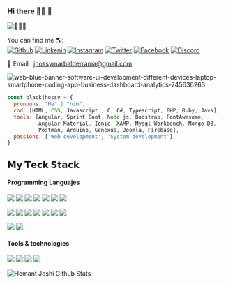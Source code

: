 ### Hi there 👋🏼 🦝

![👨🏻‍💻 ](https://komarev.com/ghpvc/?username=Jhossymarbalderramae&label=PROFILE+VIEWS)

You can find me 🌎:
<br>
[![Github](https://img.shields.io/badge/GitHub-100000?style=for-the-badge&logo=github&logoColor=white)](https://github.com/Jhossymarbalderrama)
[![Linkenin](https://img.shields.io/badge/LinkedIn-0077B5?style=for-the-badge&logo=linkedin&logoColor=white)](https://www.linkedin.com/in/balderrama-rocha-jhossymar/)
[![Instagram](https://img.shields.io/badge/Instagram-E4405F?style=for-the-badge&logo=instagram&logoColor=white)](https://www.instagram.com/blackjhossy/)
[![Twitter](https://img.shields.io/badge/Twitter-1DA1F2?style=for-the-badge&logo=twitter&logoColor=white)]()
[![Facebook](https://img.shields.io/badge/Facebook-1877F2?style=for-the-badge&logo=facebook&logoColor=white)](https://www.facebook.com/jhossymar.balderrama)
[![Discord](https://img.shields.io/badge/Discord-7289DA?style=for-the-badge&logo=discord&logoColor=white)](BlackJhossy#9100)

📧 Email : jhossymarbalderrama@gmail.com

![web-blue-banner-software-ui-development-different-devices-laptop-smartphone-coding-app-business-dashboard-analytics-245636263](https://github.com/Jhossymarbalderrama/Jhossymarbalderrama/assets/52534649/9afad39a-d464-4186-bc14-f0fb37b086e5)

```javascript
const blackjhossy = {
  pronouns: "He" | "him",
  cod: [HTML, CSS, Javascript , C, C#, Typescript, PHP, Ruby, Java],
  tools: [Angular, Sprint Boot, Node js, Boostrap, FontAwesome,
          Angular Material, Ionic, XAMP, Mysql Workbench, Mongo DB,
          Postman, Arduino, Genexus, Joomla, Firebase],
  passions: ['Web development', 'System development']
}
```
## 𝗠𝘆 𝗧𝗲𝗰𝗸 𝗦𝘁𝗮𝗰𝗸

<h4>Programming Languajes</h4>
<p>  
  <img src="https://img.shields.io/badge/HTML5-E34F26?style=for-the-badge&logo=html5&logoColor=white">
  <img src="https://img.shields.io/badge/CSS3-1572B6?style=for-the-badge&logo=css3&logoColor=white">
  <img src="https://img.shields.io/badge/JavaScript-F7DF1E?style=for-the-badge&logo=javascript&logoColor=black">
  <img src="https://img.shields.io/badge/TypeScript-007ACC?style=for-the-badge&logo=typescript&logoColor=white">
  <img src="https://img.shields.io/badge/Angular-DD0031?style=for-the-badge&logo=angular&logoColor=white">
  <img src="https://img.shields.io/badge/Bootstrap-563D7C?style=for-the-badge&logo=bootstrap&logoColor=white">
  <img src="https://img.shields.io/badge/Joomla-5091CD?style=for-the-badge&logo=joomla&logoColor=white">
</p>

<p>  
  <img src="https://img.shields.io/badge/Node.js-43853D?style=for-the-badge&logo=node.js&logoColor=white">  
  <img src="https://img.shields.io/badge/Java-ED8B00?style=for-the-badge&logo=openjdk&logoColor=white">
  <img src="https://img.shields.io/badge/Spring-6DB33F?style=for-the-badge&logo=spring&logoColor=white">
  <img src="https://img.shields.io/badge/Ruby-CC342D?style=for-the-badge&logo=ruby&logoColor=white">
  <img src="https://img.shields.io/badge/PHP-777BB4?style=for-the-badge&logo=php&logoColor=white">
  <img src="https://img.shields.io/badge/C-00599C?style=for-the-badge&logo=c&logoColor=white">
  <img src="https://img.shields.io/badge/C%23-239120?style=for-the-badge&logo=c-sharp&logoColor=white">
</p>

<p>  
  <img src="https://img.shields.io/badge/MySQL-00000F?style=for-the-badge&logo=mysql&logoColor=white">
  <img src="https://img.shields.io/badge/MongoDB-4EA94B?style=for-the-badge&logo=mongodb&logoColor=white">
</p>
  
<h4>Tools & technologies</h4>
<p>  
  <img src="https://img.shields.io/badge/GIT-E44C30?style=for-the-badge&logo=git&logoColor=white">
  <img src="https://img.shields.io/badge/GitHub-100000?style=for-the-badge&logo=github&logoColor=white">
  <img src="https://img.shields.io/badge/Postman-FF6C37?style=for-the-badge&logo=Postman&logoColor=white">
  <img src="https://img.shields.io/badge/Firebase-FFCA28?style=for-the-badge&logo=firebase&logoColor=black">
</p>

![Hemant Joshi Github Stats](https://github-readme-stats.vercel.app/api?username=jhossymarbalderrama&show_icons=true&title_color=fff&icon_color=79ff97&text_color=f1f1f1&bg_color=090C2D)

<!--
**Jhossymarbalderrama/Jhossymarbalderrama** is a ✨ _special_ ✨ repository because its `README.md` (this file) appears on your GitHub profile.

Here are some ideas to get you started:

- 🔭 I’m currently working on ...
- 🌱 I’m currently learning ...
- 👯 I’m looking to collaborate on ...
- 🤔 I’m looking for help with ...
- 💬 Ask me about ...
- 📫 How to reach me: ...
- 😄 Pronouns: ...
- ⚡ Fun fact: ...
-->
